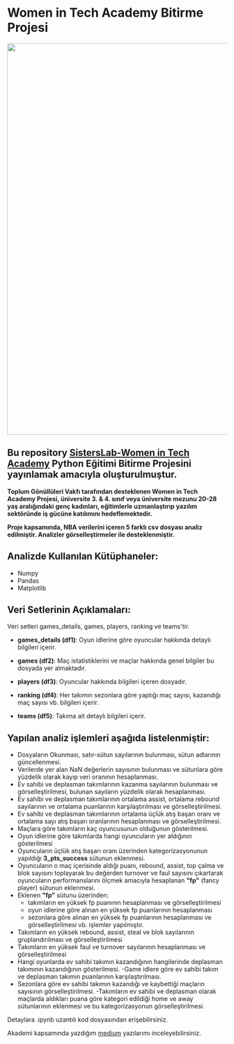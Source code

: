 # Women in Tech Academy Bitirme Projesi

<img width="900px" src="https://user-images.githubusercontent.com/94361819/182606493-1bc1601a-bda2-4156-9209-66f62cc5ed91.gif"></a>

## Bu repository [SistersLab-Women in Tech Academy](https://sisterslab.co/women-in-tech-academy/) Python Eğitimi Bitirme Projesini yayınlamak amacıyla oluşturulmuştur.

**Toplum Gönüllüleri Vakfı tarafından desteklenen Women in Tech Academy Projesi, üniversite 3. & 4. sınıf veya üniversite mezunu 20-28 yaş aralığındaki genç kadınları, eğitimlerle uzmanlaştırıp yazılım sektöründe iş gücüne katılımını hedeflemektedir.**

**Proje kapsamında, NBA verilerini içeren 5 farklı csv dosyası analiz edilmiştir. Analizler görselleştirmeler ile desteklenmiştir.**

## Analizde Kullanılan Kütüphaneler:

- Numpy
- Pandas
- Matplotlib

## Veri Setlerinin Açıklamaları:

Veri setleri games_details, games, players, ranking ve teams'tir.

- **games_details (df1)**: Oyun idlerine göre oyuncular hakkında detaylı bilgileri içerir.

- **games (df2)**: Maç istatistiklerini ve maçlar hakkında genel bilgiler bu dosyada yer almaktadır.

- **players (df3)**: Oyuncular hakkında bilgileri içeren dosyadır.

- **ranking (df4)**: Her takımın sezonlara göre yaptığı maç sayısı, kazandığı maç sayısı vb. bilgileri içerir.

- **teams (df5)**: Takıma ait  detaylı bilgileri içerir.


## Yapılan analiz işlemleri  aşağıda listelenmiştir:

- Dosyaların Okunması, satır-sütun sayılarının bulunması, sütun adlarının güncellenmesi.
- Verilerde yer alan NaN değerlerin sayısının bulunması ve sütunlara göre yüzdelik olarak kayıp veri oranının hesaplanması.
- Ev sahibi ve deplasman takımlarının kazanma sayılarının bulunması ve görselleştirilmesi, bulunan sayıların yüzdelik olarak hesaplanması.
- Ev sahibi ve deplasman takımlarının ortalama assist, ortalama rebound sayılarının ve ortalama puanlarının karşılaştırılması ve görselleştirilmesi.
- Ev sahibi ve deplasman takımlarının  ortalama üçlük atış başarı oranı  ve ortalama sayı atış başarı oranlarının hesaplanması ve görselleştirilmesi.
- Maçlara göre takımların kaç oyuncusunun olduğunun gösterilmesi.
- Oyun idlerine göre takımlarda hangi oyuncuların yer aldığının gösterilmesi
- Oyuncuların üçlük atış başarı oranı üzerinden kategorizasyonunun yapıldığı **3_pts_success** sütunun eklenmesi.
- Oyuncuların o maç içerisinde aldığı puanı, rebound, assist, top çalma ve blok sayısını toplayarak bu değerden turnover ve faul sayısını çıkartarak oyuncuların performanslarını ölçmek amacıyla hesaplanan **"fp"** (fancy player) sütunun eklenmesi.
- Eklenen **"fp"** sütunu üzerinden:
  - takımların en yüksek fp puanının hesaplanması ve görselleştirilmesi
  - oyun idlerine göre alınan en yüksek fp puanlarının hesaplanması 
  - sezonlara göre alınan en yüksek fp puanlarının hesaplanması ve görselleştirilmesi 
vb. işlemler yapılmıştır.
- Takımların en yüksek rebound, assist, steal ve blok sayılarının gruplandırılması ve görselleştirilmesi
- Takımların en yüksek faul ve turnover sayılarının hesaplanması ve görselleştirilmesi
- Hangi oyunlarda ev sahibi takımın kazandığının hangilerinde deplasman takımının kazandığının gösterilmesi.
-Game idlere göre ev sahibi takım ve deplasman takımın puanlarının karşılaştırılması.
- Sezonlara göre ev sahibi takımın kazandığı ve kaybettiği maçların sayısının görselleştirilmesi.
-Takımların ev sahibi ve deplasman olarak maçlarda aldıkları puana göre kategori edildiği home ve away sütunlarının eklenmesi ve bu kategorizasyonun görselleştirilmesi.



Detaylara .ipynb uzantılı kod dosyasından erişebilirsiniz. 

Akademi kapsamında yazdığım [medium](https://medium.com/@elvanuzun98) yazılarımı inceleyebilirsiniz.








